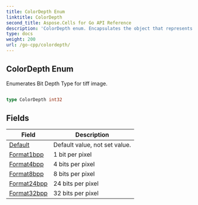 ```yaml
---
title: ColorDepth Enum 
linktitle: ColorDepth
second_title: Aspose.Cells for Go API Reference
description: 'ColorDepth enum. Encapsulates the object that represents colordepth in Go.'
type: docs
weight: 200
url: /go-cpp/colordepth/
---
```


## ColorDepth Enum

Enumerates Bit Depth Type for tiff image.

```go

type ColorDepth int32


```

## Fields

| Field | Description |
| --- | --- |
|[Default](./default/) | Default value, not set value. | 
|[Format1bpp](./format1bpp/) | 1 bit per pixel | 
|[Format4bpp](./format4bpp/) | 4 bits per pixel | 
|[Format8bpp](./format8bpp/) | 8 bits per pixel | 
|[Format24bpp](./format24bpp/) | 24 bits per pixel | 
|[Format32bpp](./format32bpp/) | 32 bits per pixel | 
